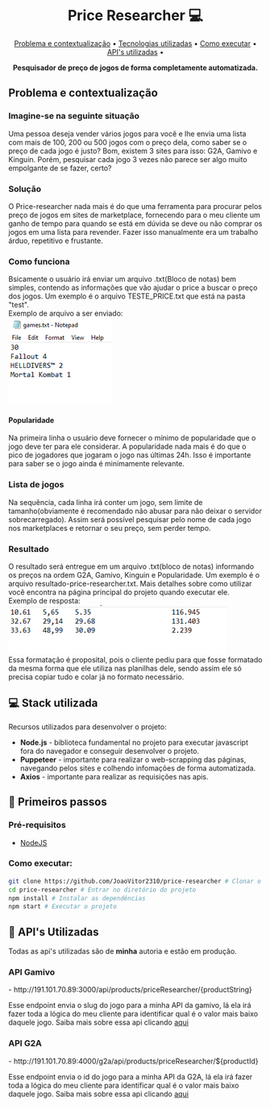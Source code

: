 
<h1 align="center" style="font-weight: bold;">Price Researcher 💻</h1>

<p align="center">
 <a href="#about">Problema e contextualização</a> • 
 <a href="#technologies">Tecnologias utilizadas</a> • 
  <a href="#started">Como executar</a> •
  <a href="#routes">API's utilizadas</a> •
</p>

<p align="center">
    <b>Pesquisador de preço de jogos de forma completamente automatizada.</b>
</p>


<h2 id="about"> Problema e contextualização </h2>

### Imagine-se na seguinte situação 
Uma pessoa deseja vender vários jogos para você e lhe envia uma lista com mais de 100, 200 ou 500 jogos com o preço dela, como saber se o preço de cada jogo é justo? Bom, existem 3 sites para isso: G2A, Gamivo e Kinguin. Porém, pesquisar cada jogo 3 vezes não parece ser algo muito empolgante de se fazer, certo?

### Solução
O Price-researcher nada mais é do que uma ferramenta para procurar pelos preço de jogos em sites de marketplace, fornecendo para o meu cliente um ganho de tempo para quando se está em dúvida se deve ou não comprar os jogos em uma lista para revender. Fazer isso manualmente era um trabalho árduo, repetitivo e frustante.

### Como funciona
Bsicamente o usuário irá enviar um arquivo .txt(Bloco de notas) bem simples, contendo as informações que vão ajudar o price a buscar o preço dos jogos. Um exemplo é o arquivo TESTE_PRICE.txt que está na pasta "test".  
Exemplo de arquivo a ser enviado:   
![alt text](ArquivoExemplo.PNG)

#### Popularidade
Na primeira linha o usuário deve fornecer o mínimo de popularidade que o jogo deve ter para ele considerar. A popularidade nada mais é do que o pico de jogadores que jogaram o jogo nas últimas 24h. Isso é importante para saber se o jogo ainda é minimamente relevante.

### Lista de jogos
Na sequência, cada linha irá conter um jogo, sem limite de tamanho(obviamente é recomendado não abusar para não deixar o servidor sobrecarregado). Assim será possível pesquisar pelo nome de cada jogo nos marketplaces e retornar o seu preço, sem perder tempo.

### Resultado
O resultado será entregue em um arquivo .txt(bloco de notas) informando os preços na ordem G2A, Gamivo, Kinguin e Popularidade. Um exemplo é o arquivo resultado-price-researcher.txt. Mais detalhes sobre como utilizar você encontra na página principal do projeto quando executar ele.  
Exemplo de resposta:  
![alt text](RespostaExemplo.PNG)  
Essa formatação é proposital, pois o cliente pediu para que fosse formatado da mesma forma que ele utiliza nas planilhas dele, sendo assim ele só precisa copiar tudo e colar já no formato necessário.


<h2 id="technologies">💻 Stack utilizada</h2>

Recursos utilizados para desenvolver o projeto:
- **Node.js** - biblioteca fundamental no projeto para executar javascript fora do navegador e conseguir desenvolver o projeto.
- **Puppeteer** -  importante para realizar o web-scrapping das páginas, navegando pelos sites e colhendo infomações de forma automatizada.
- **Axios** - importante para realizar as requisições nas apis.

<h2 id="started">🚀 Primeiros passos</h2>

<h3>Pré-requisitos</h3>

- [NodeJS](https://nodejs.org/en/download/prebuilt-installer)  


### Como executar:
```sh
git clone https://github.com/JoaoVitor2310/price-researcher # Clonar o repositório
cd price-researcher # Entrar no diretório do projeto
npm install # Instalar as dependências
npm start # Executar o projeto
```

<h2 id="routes">📍 API's Utilizadas</h2>

Todas as api's utilizadas são de **minha** autoria e estão em produção.

<h3> API Gamivo</h3>
- http://191.101.70.89:3000/api/products/priceResearcher/{productString}  

Esse endpoint envia o slug do jogo para a minha API da gamivo, lá ela irá fazer toda a lógica do meu cliente para identificar qual é o valor mais baixo daquele jogo. Saiba mais sobre essa api clicando <a href="https://github.com/JoaoVitor2310/api-gamivo"> aqui </a>

<h3> API G2A</h3>
- http://191.101.70.89:4000/g2a/api/products/priceResearcher/${productId}  

Esse endpoint envia o id do jogo para a minha API da G2A, lá ela irá fazer toda a lógica do meu cliente para identificar qual é o valor mais baixo daquele jogo. Saiba mais sobre essa api clicando <a href="https://github.com/JoaoVitor2310/api-g2a"> aqui </a>